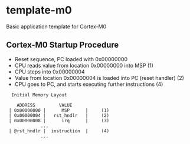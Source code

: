 # template-m0
Basic application template for Cortex-M0 

## Cortex-M0 Startup Procedure
  * Reset sequence, PC loaded with 0x00000000        
  * CPU reads value from location 0x00000000 into MSP (1)
  * CPU steps into 0x00000004
  * Value from location 0x00000004 is loaded into PC (reset handler) (2)
  * CPU goes to PC, and starts executing further instructions (4)
  
```
  Initial Memory Layout
  
    ADDRESS         VALUE
 | 0x00000000 |      MSP      |     (1)
 | 0x00000004 |   rst_hndlr   |     (2)
 | 0x00000008 |      irq      |     (3)
             ...
 | @rst_hndlr |  instruction  |     (4)
             ...
```
